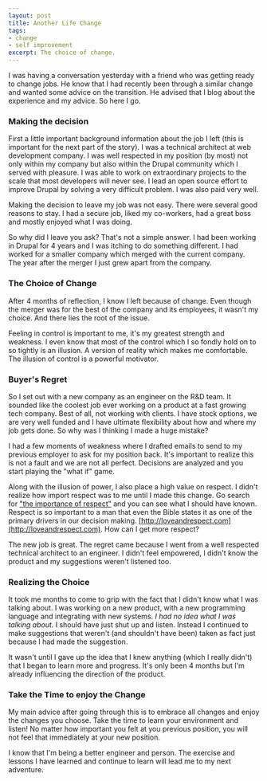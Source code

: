 ```yaml
---
layout: post
title: Another Life Change
tags:
- change
- self improvement
excerpt: The choice of change.
---
```


I was having a conversation yesterday with a friend who was getting ready to change jobs.  He know that I had recently been through a similar change and wanted some advice on the transition.  He advised that I blog about the experience and my advice.  So here I go.

### Making the decision

First a little important background information about the job I left (this is important for the next part of the story).  I was a technical architect at web development company.  I was well respected in my position (by most) not only within my company but also within the Drupal community which I served with pleasure.  I was able to work on extraordinary projects to the scale that most developers will never see.  I lead an  open source effort to improve Drupal by solving a very difficult problem.  I was also paid very well.

Making the decision to leave my job was not easy.  There were several good reasons to stay.  I had a secure job, liked my co-workers, had a great boss and mostly enjoyed what I was doing.

So why did I leave you ask?  That's not a simple answer.  I had been working in Drupal for 4 years and I was itching to do something different.  I had worked for a smaller company which merged with the current company.  The year after the merger I just grew apart from the company.

### The Choice of Change

After 4 months of reflection, I know I left because of change.  Even though the merger was for the best of the company and its employees, it wasn't my choice.  And there lies the root of the issue.

Feeling in control is important to me, it's my greatest strength and weakness.  I even know that most of the control which I so fondly hold on to so tightly is an illusion.  A version of reality which makes me comfortable.  The illusion of control is a powerful motivator.

### Buyer's Regret

So I set out with a new company as an engineer on the R&D team.  It sounded like the coolest job ever working on a product at a fast growing tech company.  Best of all, not working with clients.  I have stock options, we are very well funded and I have ultimate flexibility about how and where my job gets done.  So why was I thinking I made a huge mistake?

I had a few moments of weakness where I drafted emails to send to my previous employer to ask for my position back.  It's important to realize this is not a fault and we are not all perfect.  Decisions are analyzed and you start playing the "what if" game.  

Along with the illusion of power, I also place a high value on respect.  I didn't realize how import respect was to me until I made this change.  Go search for ["the importance of respect"](https://duckduckgo.com/?q=importance+of+respect) and you can see what I should have known.  Respect is so important to a man that even the Bible states it as one of the primary drivers in our decision making. [http://loveandrespect.com](http://loveandrespect.com).  How can I get more respect?

The new job is great.  The regret came because I went from a well respected technical architect to an engineer.  I didn't feel empowered, I didn't know the product and my suggestions weren't listened too.

### Realizing the Choice

It took me months to come to grip with the fact that I didn't know what I was talking about.  I was working on a new product, with a new programming language and integrating with new systems.  *I had no idea what I was talking about.*  I should have just shut up and listen.  Instead I continued to make suggestions that weren't (and shouldn't have been) taken as fact just because I had made the suggestion.

It wasn't until I gave up the idea that I knew anything (which I really didn't) that I began to learn more and progress.  It's only been 4 months but I'm already influencing the direction of the product.

### Take the Time to enjoy the Change

My main advice after going through this is to embrace all changes and enjoy the changes you choose.  Take the time to learn your environment and listen!  No matter how important you felt at you previous position, you will not feel that immediately at your new position.

I know that I'm being a better engineer and person.  The exercise and lessons I have learned and continue to learn will lead me to my next adventure.
